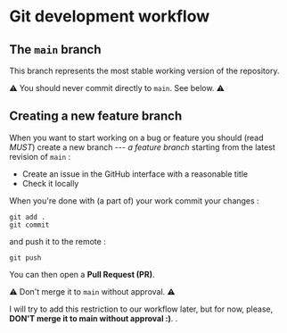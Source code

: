 # Git development workflow

## The `main` branch

This branch represents the most stable working version of the repository.

:warning: You should never commit directly to `main`. See below. :warning:

## Creating a new feature branch

When you want to start working on a bug or feature you should (read _MUST_)
create a new branch --- _a feature branch_ starting from the latest revision
of `main` :

 - Create an issue in the GitHub interface with a reasonable title
 - Check it locally

When you're done with (a part of) your work commit your changes :

```
git add .
git commit
```

and push it to the remote :

```
git push
```

You can then open a **Pull Request (PR)**.

:warning: Don't merge it to `main` without approval. :warning:

I will try to add this restriction to our workflow later, but for now,
please, **DON'T merge it to main without approval :)**.
.
